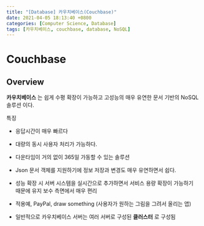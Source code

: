 ```yaml
---
title: "[Database] 카우치베이스(Couchbase)"
date: 2021-04-05 18:13:40 +0800
categories: [Computer Science, Database]
tags: [카우치베이스, couchbase, database, NoSQL]
---
```


# Couchbase

## Overview

**카우치베이스** 는 쉽게 수평 확장이 가능하고 고성능의 매우 유연한 문서 기반의 NoSQL 솔루션 이다.

특징

- 응답시간이 매우 빠르다
- 대량의 동시 사용자 처리가 가능하다.
- 다운타임이 거의 없이 365일 가동할 수 있는 솔루션
- Json 문서 객체를 지원하기에 정보 저장과 변경도 매우 유연하면서 쉽다.
- 성능 확장 시 서버 시스템을 실시간으로 추가하면서 서비스 용량 확장이 가능하기 때문에 유지 보수 측면에서 매우 편리
- 적용예, PayPal, draw something (사용자가 원하는 그림을 그려서 올리는 앱)

- 일반적으로 카우치베이스 서버는 여러 서버로 구성된 **클러스터** 로 구성됨